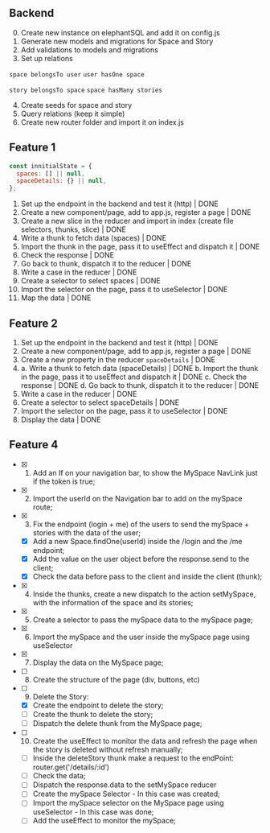 ## Backend

0. Create new instance on elephantSQL and add it on config.js
1. Generate new models and migrations for Space and Story
2. Add validations to models and migrations
3. Set up relations

`space belongsTo user`
`user hasOne space`

`story belongsTo space`
`space hasMany stories`

4. Create seeds for space and story
5. Query relations (keep it simple)
6. Create new router folder and import it on index.js

## Feature 1

```js
const innitialState = {
  spaces: [] || null,
  spaceDetails: {} || null,
};
```

1. Set up the endpoint in the backend and test it (http) | DONE
2. Create a new component/page, add to app.js, register a page | DONE
3. Create a new slice in the reducer and import in index (create file selectors, thunks, slice) | DONE
4. Write a thunk to fetch data (spaces) | DONE
5. Import the thunk in the page, pass it to useEffect and dispatch it | DONE
6. Check the response | DONE
7. Go back to thunk, dispatch it to the reducer | DONE
8. Write a case in the reducer | DONE
9. Create a selector to select spaces | DONE
10. Import the selector on the page, pass it to useSelector | DONE
11. Map the data | DONE

## Feature 2

1. Set up the endpoint in the backend and test it (http) | DONE
2. Create a new component/page, add to app.js, register a page | DONE
3. Create a new property in the reducer `spaceDetails` | DONE
4. a. Write a thunk to fetch data (spaceDetails) | DONE
   b. Import the thunk in the page, pass it to useEffect and dispatch it | DONE
   c. Check the response | DONE
   d. Go back to thunk, dispatch it to the reducer | DONE
5. Write a case in the reducer | DONE
6. Create a selector to select spaceDetails | DONE
7. Import the selector on the page, pass it to useSelector | DONE
8. Display the data | DONE

## Feature 4

- [x] 1. Add an If on your navigation bar, to show the MySpace NavLink just if the token is true;
- [x] 2. Import the userId on the Navigation bar to add on the mySpace route;
- [x] 3. Fix the endpoint (login + me) of the users to send the mySpace + stories with the data of the user;
  - [x] Add a new Space.findOne(userId) inside the /login and the /me endpoint;
  - [x] Add the value on the user object before the response.send to the client;
  - [x] Check the data before pass to the client and inside the client (thunk);
- [x] 4. Inside the thunks, create a new dispatch to the action setMySpace, with the information of the space and its stories;
- [x] 5. Create a selector to pass the mySpace data to the mySpace page;
- [x] 6. Import the mySpace and the user inside the mySpace page using useSelector
- [x] 7. Display the data on the MySpace page;
- [ ] 8. Create the structure of the page (div, buttons, etc)
- [ ] 9. Delete the Story:
  - [x] Create the endpoint to delete the story;
  - [ ] Create the thunk to delete the story;
  - [ ] Dispatch the delete thunk from the MySpace page;
- [ ] 10. Create the useEffect to monitor the data and refresh the page when the story is deleted without refresh manually;
  - [ ] Inside the deleteStory thunk make a request to the endPoint: router.get('/details/:id’)
  - [ ] Check the data;
  - [ ] Dispatch the response.data to the setMySpace reducer
  - [ ] Create the mySpace Selector - In this case was created;
  - [ ] Import the mySpace selector on the MySpace page using useSelector - In this case was done;
  - [ ] Add the useEffect to monitor the mySpace;
